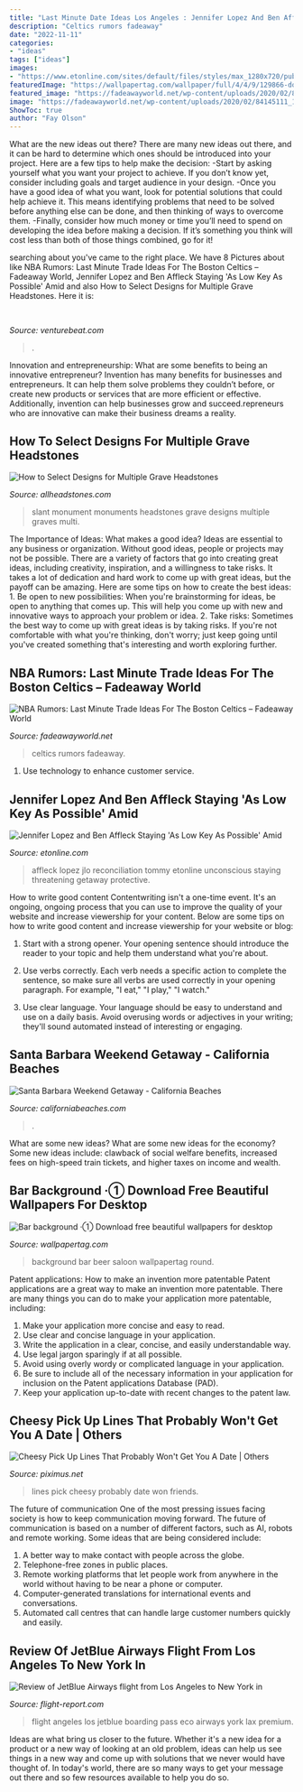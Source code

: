 ```yaml
---
title: "Last Minute Date Ideas Los Angeles : Jennifer Lopez And Ben Affleck Staying &#039;as Low Key As Possible&#039; Amid"
description: "Celtics rumors fadeaway"
date: "2022-11-11"
categories:
- "ideas"
tags: ["ideas"]
images:
- "https://www.etonline.com/sites/default/files/styles/max_1280x720/public/images/2021-05/bennifer1.jpg?h=c673cd1c&amp;itok=RX04ZSnh"
featuredImage: "https://wallpapertag.com/wallpaper/full/4/4/9/129866-download-free-bar-background-2250x1245-lockscreen.jpg"
featured_image: "https://fadeawayworld.net/wp-content/uploads/2020/02/84145111_1010568175975755_785211667720962048_n.jpg"
image: "https://fadeawayworld.net/wp-content/uploads/2020/02/84145111_1010568175975755_785211667720962048_n.jpg"
ShowToc: true
author: "Fay Olson"
---
```



What are the new ideas out there?
There are many new ideas out there, and it can be hard to determine which ones should be introduced into your project. Here are a few tips to help make the decision: 
-Start by asking yourself what you want your project to achieve. If you don’t know yet, consider including goals and target audience in your design.
-Once you have a good idea of what you want, look for potential solutions that could help achieve it. This means identifying problems that need to be solved before anything else can be done, and then thinking of ways to overcome them.
-Finally, consider how much money or time you’ll need to spend on developing the idea before making a decision. If it’s something you think will cost less than both of those things combined, go for it!

	

		
searching about  you've came to the right place. We have 8 Pictures about  like NBA Rumors: Last Minute Trade Ideas For The Boston Celtics – Fadeaway World, Jennifer Lopez and Ben Affleck Staying &#039;As Low Key As Possible&#039; Amid and also How to Select Designs for Multiple Grave Headstones. Here it is:
		
    
## 

<img loading=lazy src="https://venturebeat.com/wp-content/uploads/2020/04/nifty-3.jpg?w=438" onerror="this.onerror=null;this.src='https://tse3.mm.bing.net/th?id=OIP.dQlKpduGpK7dAPVf9oFrZQAAAA&amp;pid=15.1';" alt="">

_Source: venturebeat.com_

>. 

	

Innovation and entrepreneurship: What are some benefits to being an innovative entrepreneur?
Invention has many benefits for businesses and entrepreneurs. It can help them solve problems they couldn’t before, or create new products or services that are more efficient or effective. Additionally, invention can help businesses grow and succeed.repreneurs who are innovative can make their business dreams a reality.

    
## How To Select Designs For Multiple Grave Headstones

<img loading=lazy src="https://www.allheadstones.com/wp-content/uploads/2015/06/multi-grave-headstones.jpg" onerror="this.onerror=null;this.src='https://tse3.mm.bing.net/th?id=OIP.ofZlonBg7G4NO0MHYmUXMAHaFj&amp;pid=15.1';" alt="How to Select Designs for Multiple Grave Headstones">

_Source: allheadstones.com_

>slant monument monuments headstones grave designs multiple graves multi. 

	

The Importance of Ideas: What makes a good idea?
Ideas are essential to any business or organization. Without good ideas, people or projects may not be possible. There are a variety of factors that go into creating great ideas, including creativity, inspiration, and a willingness to take risks. It takes a lot of dedication and hard work to come up with great ideas, but the payoff can be amazing. Here are some tips on how to create the best ideas: 1. Be open to new possibilities: When you're brainstorming for ideas, be open to anything that comes up. This will help you come up with new and innovative ways to approach your problem or idea. 2. Take risks: Sometimes the best way to come up with great ideas is by taking risks. If you're not comfortable with what you're thinking, don't worry; just keep going until you've created something that's interesting and worth exploring further. 
    
## NBA Rumors: Last Minute Trade Ideas For The Boston Celtics – Fadeaway World

<img loading=lazy src="https://fadeawayworld.net/wp-content/uploads/2020/02/84145111_1010568175975755_785211667720962048_n.jpg" onerror="this.onerror=null;this.src='https://tse2.mm.bing.net/th?id=OIP.1mJApzYYs6sWnLQusYT4yAHaFj&amp;pid=15.1';" alt="NBA Rumors: Last Minute Trade Ideas For The Boston Celtics – Fadeaway World">

_Source: fadeawayworld.net_

>celtics rumors fadeaway. 

	

1. Use technology to enhance customer service.

    
## Jennifer Lopez And Ben Affleck Staying &#039;As Low Key As Possible&#039; Amid

<img loading=lazy src="https://www.etonline.com/sites/default/files/styles/max_1280x720/public/images/2021-05/bennifer1.jpg?h=c673cd1c&amp;itok=RX04ZSnh" onerror="this.onerror=null;this.src='https://tse1.mm.bing.net/th?id=OIP.zNXJn1fsQKC57IbjjoyBlAHaEK&amp;pid=15.1';" alt="Jennifer Lopez and Ben Affleck Staying &#039;As Low Key As Possible&#039; Amid">

_Source: etonline.com_

>affleck lopez jlo reconciliation tommy etonline unconscious staying threatening getaway protective. 

	

How to write good content
Contentwriting isn't a one-time event. It's an ongoing, ongoing process that you can use to improve the quality of your website and increase viewership for your content. Below are some tips on how to write good content and increase viewership for your website or blog: 
1) Start with a strong opener. Your opening sentence should introduce the reader to your topic and help them understand what you're about. 

2) Use verbs correctly. Each verb needs a specific action to complete the sentence, so make sure all verbs are used correctly in your opening paragraph. For example, "I eat," "I play," "I watch." 

3) Use clear language. Your language should be easy to understand and use on a daily basis. Avoid overusing words or adjectives in your writing; they'll sound automated instead of interesting or engaging.

    
## Santa Barbara Weekend Getaway - California Beaches

<img loading=lazy src="https://www.californiabeaches.com/wp-content/uploads/2014/09/bigstock-Santa-Barbara-from-the-pier-24425663.jpg" onerror="this.onerror=null;this.src='https://tse4.mm.bing.net/th?id=OIP.kH7TVh3i97VinV8AB3hVpAHaE7&amp;pid=15.1';" alt="Santa Barbara Weekend Getaway - California Beaches">

_Source: californiabeaches.com_

>. 

	

What are some new ideas?
What are some new ideas for the economy? 
Some new ideas include: clawback of social welfare benefits, increased fees on high-speed train tickets, and higher taxes on income and wealth.

    
## Bar Background ·① Download Free Beautiful Wallpapers For Desktop

<img loading=lazy src="https://wallpapertag.com/wallpaper/full/4/4/9/129866-download-free-bar-background-2250x1245-lockscreen.jpg" onerror="this.onerror=null;this.src='https://tse3.mm.bing.net/th?id=OIP.XxWZGedQFeaIrIwlmw2yhwHaEG&amp;pid=15.1';" alt="Bar background ·① Download free beautiful wallpapers for desktop">

_Source: wallpapertag.com_

>background bar beer saloon wallpapertag round. 

	

Patent applications: How to make an invention more patentable
Patent applications are a great way to make an invention more patentable. There are many things you can do to make your application more patentable, including: 
1. Make your application more concise and easy to read.
2. Use clear and concise language in your application. 
3. Write the application in a clear, concise, and easily understandable way. 
4. Use legal jargon sparingly if at all possible. 
5. Avoid using overly wordy or complicated language in your application. 
6. Be sure to include all of the necessary information in your application for inclusion on the Patent applications Database (PAD). 
7. Keep your application up-to-date with recent changes to the patent law.

    
## Cheesy Pick Up Lines That Probably Won&#039;t Get You A Date | Others

<img loading=lazy src="https://piximus.net/media2/42868/cheesy-pick-up-lines-that-probably-wont-get-you-a-date-12.jpg" onerror="this.onerror=null;this.src='https://tse4.mm.bing.net/th?id=OIP.I0_hgr29QNaPZimQiR0biQEsDH&amp;pid=15.1';" alt="Cheesy Pick Up Lines That Probably Won&#039;t Get You A Date | Others">

_Source: piximus.net_

>lines pick cheesy probably date won friends. 

	

The future of communication
One of the most pressing issues facing society is how to keep communication moving forward. The future of communication is based on a number of different factors, such as AI, robots and remote working. Some ideas that are being considered include: 
1. A better way to make contact with people across the globe. 
2. Telephone-free zones in public places. 
3. Remote working platforms that let people work from anywhere in the world without having to be near a phone or computer. 
4. Computer-generated translations for international events and conversations. 
5. Automated call centres that can handle large customer numbers quickly and easily.

    
## Review Of JetBlue Airways Flight From Los Angeles To New York In

<img loading=lazy src="https://photos.flight-report.com/media/photos/1548376862WTLT/dsc07450.jpg" onerror="this.onerror=null;this.src='https://tse4.mm.bing.net/th?id=OIP.Zks_dBZ7D7CUBfzL_odwoQHaE7&amp;pid=15.1';" alt="Review of JetBlue Airways flight from Los Angeles to New York in">

_Source: flight-report.com_

>flight angeles los jetblue boarding pass eco airways york lax premium. 

	

Ideas are what bring us closer to the future. Whether it's a new idea for a product or a new way of looking at an old problem, ideas can help us see things in a new way and come up with solutions that we never would have thought of. In today's world, there are so many ways to get your message out there and so few resources available to help you do so.

